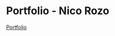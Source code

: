 <h1>Portfolio - Nico Rozo</h1>

<a href="https://dreamy-seahorse-bb33cd.netlify.app/assets/Screen%20Shot%202023-07-18%20at%2014.11.34.png">Portfolio</a>
